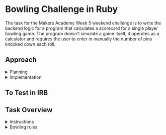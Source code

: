 Bowling Challenge in Ruby
=================
The task for the Makers Academy Week 5 weekend challenge is to write the backend logic for a program that calculates a scorecard for a single player bowling game. The program doesn't simulate a game itself, it operates as a calculator and requires the user to enter in manually the number of pins knocked down each roll.
## Approach

<details>
    <summary> Planning </summary>
    <br>



### Diagramming Game Logic
<img src="/public/images/bowling_rules.png">

### Domain Model
[attach image]
</details>

<details>
    <summary> Implementation </summary>
    <br>

 ### Inclusions: 
- [x] Need to allow for a frame to consist of 2 rolls, and to calculate the game score based on 10 frames 
- [ ] Need to allow for a total of 10 frames per game (raise an error if further rolls entered, or set scorecard to 0?)
- [x] Need to allow game score to be 0 == gutter game
- [x] Need to allow for a spare == all ten pins knocked down over 2 rolls of a frame
- [x] Need to allow for a strike == all ten pins knocked down with first roll of frame, no second roll (i.e. score of 10 ends the turn)
- [x] Need to allow for a perfect score == 300 (in tests) 
- [x] Need to allow for bonus rolls if strike or spare scored in the 10th frame (2 and 1 respectively)

<details>
        <summary> Pseudocode </summary>
        <br>

**Scorecard class methods:**
 
	Initialize 
		Rolls = [ ]
 
    Roll(no. of pins) (i.e. - play)
        Raise error if ‘pins’ value > 10
        Push no of pins to rolls array
    
        Total_score (i.e. - points as result of play)
            using the roll index from the rolls array - sum the rolls per frame to return frame score, and use this to return total score for whole game by iterasting through whole array (using counter). 


**Private methods:**

    Frame score
        Need to establish that a frame consists of 10 pins and 2 possible rolls
        
    Strike? (roll)
        First roll in frame == all ten pins knocked down, no second roll.

    Strike score
        Frame 1 == 10 + (frame 2a Score + frame 2b score)

    Spare? (roll)
        First roll + second roll == 10
        
    Spare score 
        Frame 1 == 10 + (frame 2a score)
    
    Bonus rolls (end of game)
        10th frame has max of 3 rolls if strike or spare rolled. 
    
    Game over?
        If frame(10) score == strike?
            Allow 2 more rolls
        Elsif frame(10) score == spare?
            Allow 1 more roll
        Else
        Frames == 10
        End game/ error: max no. rolls played. 

Notes: 
Currently automated iteratin throug array - would like to try and convert logic to manually input two roll scores per frame so that I can attempt to implement a 'game over' method which resets the scorecard to 0 once the 10th frame has been played. 


</details>

</details>

## To Test in IRB


## Task Overview
<details>
    <summary> Instructions </summary>
    <br>

* Feel free to use google, your notes, books, etc. but work on your own
* If you refer to the solution of another coach or student, please put a link to that in your README
* If you have a partial solution, **still check in a partial solution**
* You must submit a pull request to this repo with your code by 9am Monday week

## The Task

**THIS IS NOT A BOWLING GAME, IT IS A BOWLING SCORECARD PROGRAM. DO NOT GENERATE RANDOM ROLLS. THE USER INPUTS THE ROLLS.**

Count and sum the scores of a bowling game for one player. For this challenge, you do _not_ need to build a web app with a UI, instead, just focus on the logic for bowling (you also don't need a database). Next end-of-unit challenge, you will have the chance to translate the logic to Javascript and build a user interface.

A bowling game consists of 10 frames in which the player tries to knock down the 10 pins. In every frame the player can roll one or two times. The actual number depends on strikes and spares. The score of a frame is the number of knocked down pins plus bonuses for strikes and spares. After every frame the 10 pins are reset.

As usual please start by

* Forking this repo

* Finally submit a pull request before Monday week at 9am with your solution or partial solution.  However much or little amount of code you wrote please please please submit a pull request before Monday week at 9am. 

___STRONG HINT, IGNORE AT YOUR PERIL:___ Bowling is a deceptively complex game. Careful thought and thorough diagramming — both before and throughout — will save you literal hours of your life.

## Focus for this challenge
The focus for this challenge is to write high-quality code.

In order to do this, you may pay particular attention to the following:
* Using diagramming to plan your approach to the challenge
* TDD your code
* Focus on testing behaviour rather than state
* Commit often, with good commit messages
* Single Responsibility Principle and encapsulation
* Clear and readable code

</details>

<details>
    <summary> Bowling rules </summary>
    <br>

## Bowling — how does it work?

### Strikes

The player has a strike if he knocks down all 10 pins with the first roll in a frame. The frame ends immediately (since there are no pins left for a second roll). The bonus for that frame is the number of pins knocked down by the next two rolls. That would be the next frame, unless the player rolls another strike.

### Spares

The player has a spare if the knocks down all 10 pins with the two rolls of a frame. The bonus for that frame is the number of pins knocked down by the next roll (first roll of next frame).

### 10th frame

If the player rolls a strike or spare in the 10th frame they can roll the additional balls for the bonus. But they can never roll more than 3 balls in the 10th frame. The additional rolls only count for the bonus not for the regular frame count.

    10, 10, 10 in the 10th frame gives 30 points (10 points for the regular first strike and 20 points for the bonus).
    1, 9, 10 in the 10th frame gives 20 points (10 points for the regular spare and 10 points for the bonus).

### Gutter Game

A Gutter Game is when the player never hits a pin (20 zero scores).

### Perfect Game

A Perfect Game is when the player rolls 12 strikes (10 regular strikes and 2 strikes for the bonus in the 10th frame). The Perfect Game scores 300 points.

In the image below you can find some score examples.

More about ten pin bowling here: http://en.wikipedia.org/wiki/Ten-pin_bowling

![Ten Pin Score Example](images/example_ten_pin_scoring.png)

</details>